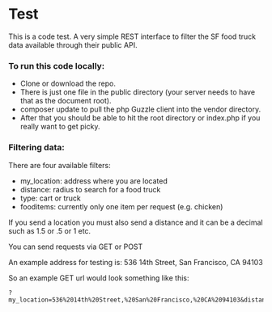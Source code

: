 # Test

This is a code test.  A very simple REST interface to filter the SF food truck data available through their public API.

### To run this code locally:

* Clone or download the repo.
* There is just one file in the public directory (your server needs to have that as the document root).
* composer update to pull the php Guzzle client into the vendor directory.
* After that you should be able to hit the root directory or index.php if you really want to get picky.

### Filtering data:

There are four available filters:
- my_location: address where you are located
- distance: radius to search for a food truck
- type: cart or truck
- fooditems: currently only one item per request (e.g. chicken)

If you send a location you must also send a distance and it can be a decimal such as 1.5 or .5 or 1 etc.

You can send requests via GET or POST

An example address for testing is: 536 14th Street, San Francisco, CA 94103

So an example GET url would look something like this:

    ?my_location=536%2014th%20Street,%20San%20Francisco,%20CA%2094103&distance=.5&type=truck&fooditems=chicken
